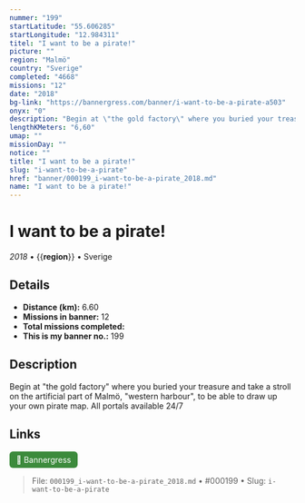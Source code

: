 ```yaml
---
nummer: "199"
startLatitude: "55.606285"
startLongitude: "12.984311"
titel: "I want to be a pirate!"
picture: ""
region: "Malmö"
country: "Sverige"
completed: "4668"
missions: "12"
date: "2018"
bg-link: "https://bannergress.com/banner/i-want-to-be-a-pirate-a503"
onyx: "0"
description: "Begin at \"the gold factory\" where you buried your treasure and take a stroll on the artificial part of Malmö, \"western harbour\", to be able to draw up your own pirate map.\nAll portals available 24/7"
lengthKMeters: "6,60"
umap: ""
missionDay: ""
notice: ""
title: "I want to be a pirate!"
slug: "i-want-to-be-a-pirate"
href: "banner/000199_i-want-to-be-a-pirate_2018.md"
name: "I want to be a pirate!"
---
```

# I want to be a pirate!

*2018* • {{__region__}} • Sverige





## Details
- **Distance (km):** 6.60
- **Missions in banner:** 12
- **Total missions completed:** 
- **This is my banner no.:** 199



## Description
Begin at "the gold factory" where you buried your treasure and take a stroll on the artificial part of Malmö, "western harbour", to be able to draw up your own pirate map.
All portals available 24/7



## Links
<a href="https://bannergress.com/banner/i-want-to-be-a-pirate-a503" target="_blank" style="display:inline-block;margin-right:8px;padding:6px 12px;background:#3c8b3c;color:#fff;text-decoration:none;border-radius:6px;">🔗 Bannergress</a>



> File: `000199_i-want-to-be-a-pirate_2018.md` • #000199 • Slug: `i-want-to-be-a-pirate`
